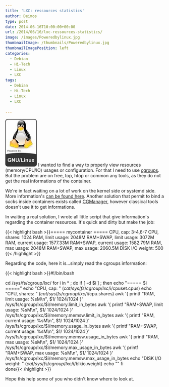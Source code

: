 ```yaml
---
title: 'LXC: ressources statistics'
author: Deimos
type: post
date: 2014-06-16T10:00:00+00:00
url: /2014/06/16/lxc-ressources-statistics/
image: /images/Poweredbylinux.jpg
thumbnailImage: /thumbnails/Poweredbylinux.jpg
thumbnailImagePosition: left
categories:
  - Debian
  - Hi-Tech
  - Linux
  - LXC
tags:
  - Debian
  - Hi-Tech
  - Linux
  - LXC

---
```

![Poweredbylinux](/images/Poweredbylinux.jpg)
I wanted to find a way to properly view resources (memory/CPU/IO) usages or configuration. For that I need to use [cgroups][1]. But the problem are on free, top, htop or common any tools, as they do not get the real informations of the container.

We're in fact waiting on a lot of work on the kernel side or systemd side. More information's [can be found here](http://fabiokung.com/2014/03/13/memory-inside-linux-containers/). Another solution that permit to bind a socks inside containers exists called [CGManager](https://lwn.net/Articles/575683/), however classical tools doesn't use it to get informations.

In waiting a real solution, I wrote all little script that give information's regarding the container resources. It's quick and dirty but make the job:

{{< highlight bash >}}===== mycontainer =====
CPU, cap:                3-4,6-7
CPU, shares:             1024
RAM, limit usage:        2048M
RAM+SWAP, limit usage:   3072M
RAM, current usage:      1577.33M
RAM+SWAP, current usage: 1582.79M
RAM, max usage:          2048M
RAM+SWAP, max usage:     2060.5M
DISK I/O weight:         500
{{< /highlight >}}

Regarding the code, here it is...simply read the cgroups information:

{{< highlight bash >}}#!/bin/bash

cd /sys/fs/cgroup/lxc/
for i in * ; do
    if [ -d $i ] ; then
        echo "===== $i ====="
        echo "CPU, cap:               " $(cat /sys/fs/cgroup/lxc/$i/cpuset.cpus)
        echo "CPU, shares:            " $(cat /sys/fs/cgroup/lxc/$i/cpu.shares)
        awk '{ printf "RAM, limit usage:        %sM\n", $1/ 1024/1024 }' /sys/fs/cgroup/lxc/$i/memory.limit_in_bytes
        awk '{ printf "RAM+SWAP, limit usage:   %sM\n", $1/ 1024/1024 }' /sys/fs/cgroup/lxc/$i/memory.memsw.limit_in_bytes
        awk '{ printf "RAM, current usage:      %sM\n", $1/ 1024/1024 }' /sys/fs/cgroup/lxc/$i/memory.usage_in_bytes
        awk '{ printf "RAM+SWAP, current usage: %sM\n", $1/ 1024/1024 }' /sys/fs/cgroup/lxc/$i/memory.memsw.usage_in_bytes
        awk '{ printf "RAM, max usage:          %sM\n", $1/ 1024/1024 }' /sys/fs/cgroup/lxc/$i/memory.max_usage_in_bytes
        awk '{ printf "RAM+SWAP, max usage:     %sM\n", $1/ 1024/1024 }' /sys/fs/cgroup/lxc/$i/memory.memsw.max_usage_in_bytes
        echo "DISK I/O weight:        " $(cat /sys/fs/cgroup/lxc/$i/blkio.weight)
        echo ""
    fi  
done{{< /highlight >}}

Hope this help some of you who didn't know where to look at.

 [1]: https://wiki.deimos.fr/LXC_:_Install_and_configure_the_Linux_Containers#Container_limits_.28cgroups.29 "cgroups "

